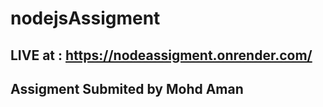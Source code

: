 # nodejsAssigment

## LIVE at : https://nodeassigment.onrender.com/

## Assigment Submited by Mohd Aman
